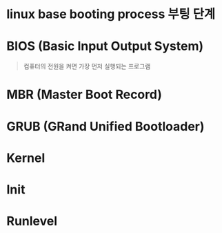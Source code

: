 # linux base booting process 부팅 단계

# BIOS (Basic Input Output System)

> 컴퓨터의 전원을 켜면 가장 먼저 실행되는 프로그램

# MBR (Master Boot Record)

# GRUB (GRand Unified Bootloader)

# Kernel

# Init

# Runlevel
